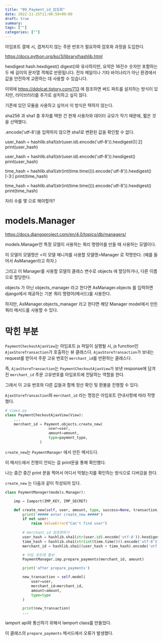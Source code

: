 ```yaml
---
title: "09_Payment_id_암호화"
date: 2022-11-25T11:08:59+09:00
draft: true
summary: 
tags: [""]
categories: [""]
---
```

아임포트 결제 시, 겹쳐지지 않는 주문 번호가 필요하여 암호화 과정을 도입한다.

https://docs.python.org/ko/3/library/hashlib.html

hexdigest 
hash.hexdigest()
digest()와 유사하지만, 요약은 16진수 숫자만 포함하는 두 배 길이의 문자열 객체로 반환됩니다. 전자 메일이나 기타 바이너리가 아닌 환경에서 값을 안전하게 교환하는 데 사용할 수 있습니다.


이외에 https://ddolcat.tistory.com/713 에 참조하면 써드 파트를 설치하는 방식이 있지만, 라이브러리를 추가로 설치하고 싶지 않다. 

기존에 있던 모듈을 사용하고 싶어서 이 방식은 택하지 않는다. 

sha256 과 sha1 중 후자를 택한 건 현재 사용자와 데이터 규모가 작기  때문에, 짧은 것을 선택했다.

.encode('utf-8')을 입력하지 않으면 sha1로 변환된 값을 확인할 수 없다. 

user_hash = hashlib.sha1(str(user.id).encode('utf-8')).hexdigest()[:2]
print(user_hash)

user_hash = hashlib.sha1(str(user.id).encode('utf-8')).hexdigest()
print(user_hash)

time_hash = hashlib.sha1(str(int(time.time())).encode('utf-8')).hexdigest()[-3:]
print(time_hash)

time_hash = hashlib.sha1(str(int(time.time())).encode('utf-8')).hexdigest()
print(time_hash)

자리 수를 몇 으로 해야할까?


# models.Manager

https://docs.djangoproject.com/en/4.0/topics/db/managers/


models.Manager란 특정 모델이 사용하는 쿼리 명령어를 만들 때 사용하는 모델이다. 

이 모델의 모델명은 <이 모델 매니저를 사용할 모델명>Manager 로 작명한다. (예를 들어서 AsManager라고 하자.)

그리고 이 Manager를 사용할 모델의 클래스 변수로 objects 에 할당하거나, 다른 이름으로 할당한다. 

objects 가 아닌 objects_manager 라고 한다면 AsManager.objects 를 입력하면 django에서 제공하는 기본 쿼리 명령어(메서드)를 사용한다. 

하지만, AsManager.objects_manager 라고 한다면 해당 Manager model에서 만든 쿼리 메서드를 사용할 수 있다. 


# 막힌 부분

`PaymentCheckoutAjaxView`는 아임포트 js 파일이 실행될 시, js function인 `AjaxStoreTransaction`가 호출하는 뷰 클래스다. 
`AjaxStoreTransaction`가 보내는 request를 받아서 주문 고유 번호인 `merchant_id`를 반환하는 클래스다.  

즉, `AjaxStoreTransaction`는 `PaymentCheckoutAjaxView`가 보낸 response에 담겨진 `merchant_id` 주문 고유번호를 아임포트에 전달하는 역할을 한다. 

그래서 이 고유 번호와 다른 값들과 함께 정산 확인 및 환불을 진행할 수 있다.  

`AjaxStoreTransaction`와 `merchant_id` 라는 명칭은 아임포트 안내사항에 따라 작명했다.  

```python
# views.py
class PaymentCheckoutAjaxView(View):
    ...
    merchant_id = Payment.objects.create_new(
                    user=user, 
                    amount=amount,
                    type=payment_type,
                )
```

`create_new`는 `PaymentManager` 에서 만든 메서드다. 

이 메서드에서 진행이 안되는 걸 print문을 통해 확인했다.

나는 중간 중간 print 문을 찍어서 어디서 막혔는지를 확인하는 방식으로 디버깅을 한다. 

`create_new` 는 다음과 같이 작성되어 있다.

```python
class PaymentManager(models.Manager):

    imp = Iamport(IMP_KEY, IMP_SECRET)

    def create_new(self, user, amount, type, success=None, transaction_status=1):
        print('##### enter create_new #####')
        if not user: 
            raise ValueError("Can't find user")
        
        # merchant_id 암호화하기
        user_hash = hashlib.sha1(str(user.id).encode('utf-8')).hexdigest()[:5]
        time_hash = hashlib.sha1(str(int(time.time())).encode('utf-8')).hexdigest()[-5:]
        merchant_id = hashlib.sha1((user_hash + time_hash).encode('utf-8')).hexdigest()[:10]

        # 아임 포트에 통보
        PaymentManager.imp.prepare_payments(merchant_id, amount)

        print('after prepare_payments')

        new_transaction = self.model(
            user=user, 
            merchant_id=merchant_id,
            amount=amount,
            type=type
        )

        print(new_transaction)
        ...
```

iamport api와 통신하기 위해서 Iamport class를 만들었다. 

이 클래스의 `prepare_payments` 메서드에서 오류가 발생했다.  

